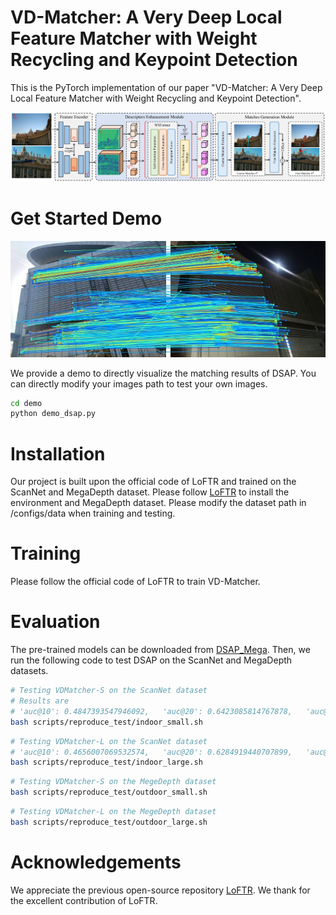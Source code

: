 # VD-Matcher: A Very Deep Local Feature Matcher with Weight Recycling and Keypoint Detection
This is the PyTorch implementation of our paper "VD-Matcher: A Very Deep Local Feature Matcher with Weight Recycling and Keypoint Detection".

![overall](https://github.com/mooncake199809/DSAP/blob/main/assets/overall.png)


# Get Started Demo
![demo_img](https://github.com/mooncake199809/DSAP/blob/main/demo/img_res.jpg)

We provide a demo to directly visualize the matching results of DSAP.
You can directly modify your images path to test your own images.
```bash
cd demo
python demo_dsap.py
```

# Installation
Our project is built upon the official code of LoFTR and trained on the ScanNet and MegaDepth dataset.
Please follow [LoFTR](https://github.com/zju3dv/LoFTR) to install the environment and MegaDepth dataset.
Please modify the dataset path in /configs/data when training and testing.

# Training
Please follow the official code of LoFTR to train VD-Matcher.

# Evaluation
The pre-trained models can be downloaded from [DSAP_Mega](https://drive.google.com/drive/folders/1FU8GZ_VdUdbBhPw7m00JNr5Nzd7ZEDg4).
Then, we run the following code to test DSAP on the ScanNet and MegaDepth datasets.
```bash
# Testing VDMatcher-S on the ScanNet dataset
# Results are
# 'auc@10': 0.4847393547946092,   'auc@20': 0.6423085814767878,   'auc@5': 0.2985870969186877
bash scripts/reproduce_test/indoor_small.sh
```
```bash
# Testing VDMatcher-L on the ScanNet dataset
# 'auc@10': 0.4656007069532574,   'auc@20': 0.6284919440707899,   'auc@5': 0.2761418949994144
bash scripts/reproduce_test/indoor_large.sh
```
```bash
# Testing VDMatcher-S on the MegeDepth dataset
bash scripts/reproduce_test/outdoor_small.sh
```
```bash
# Testing VDMatcher-L on the MegeDepth dataset
bash scripts/reproduce_test/outdoor_large.sh
```

# Acknowledgements
We appreciate the previous open-source repository [LoFTR](https://github.com/zju3dv/LoFTR).
We thank for the excellent contribution of LoFTR.

